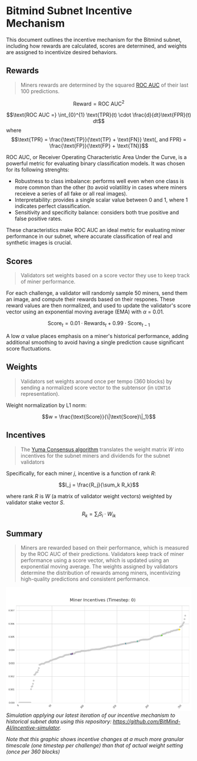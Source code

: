 # Bitmind Subnet Incentive Mechanism

This document outlines the incentive mechanism for the Bitmind subnet, including how rewards are calculated, scores are determined, and weights are assigned to incentivize desired behaviors.

## Rewards

> Miners rewards are determined by the squared [ROC AUC](https://en.wikipedia.org/wiki/Receiver_operating_characteristic) of their last 100 predictions. 

$$
\text{Reward} = \text{ROC AUC}^2
$$

$$\text{ROC AUC =} \int_{0}^{1} \text{TPR}(t) \cdot \frac{d}{dt}\text{FPR}(t) dt$$
where 
$$\text{TPR} = \frac{\text{TP}}{\text{TP} + \text{FN}} \text{, and FPR} = \frac{\text{FP}}{\text{FP} + \text{TN}}$$


ROC AUC, or Receiver Operating Characteristic Area Under the Curve, is a powerful metric for evaluating binary classification models. It was chosen for its following strenghts:

- Robustness to class imbalance: performs well even when one class is more common than the other (to avoid volatilitiy in cases where miners receieve a series of all fake or all real images).
- Interpretability: provides a single scalar value between 0 and 1, where 1 indicates perfect classification.
- Sensitivity and specificity balance: considers both true positive and false positive rates.

These characteristics make ROC AUC an ideal metric for evaluating miner performance in our subnet, where accurate classification of real and synthetic images is crucial.



## Scores

>Validators set weights based on a score vector they use to keep track of miner performance. 

For each challenge, a validator will randomly sample 50 miners, send them an image, and compute their rewards based on their respones. These reward values are then normalized, and used to update the validator's score vector using an exponential moving average (EMA) with *&alpha;* = 0.01. 

$$
\text{Score}_t = 0.01 \cdot \text{Rewards}_t + 0.99 \cdot \text{Score}_{t-1}
$$

A low *&alpha;* value places emphasis on a miner's historical performance, adding additional smoothing to avoid having a single prediction cause significant score fluctuations.

## Weights

> Validators set weights around once per tempo (360 blocks) by sending a normalized score vector to the subtensor (in `UINT16` representation).

Weight normalization by L1 norm:

$$w = \frac{\text{Score}}{\|\text{Score}\|_1}$$


## Incentives
> The [Yuma Consensus algorithm](https://docs.bittensor.com/yuma-consensus) translates the weight matrix *W* into incentives for the subnet miners and dividends for the subnet validators

Specifically, for each miner *j*, incentive is a function of rank *R*:

$$I_j = \frac{R_j}{\sum_k R_k}$$

where rank *R* is *W* (a matrix of validator weight vectors) weighted by validator stake vector *S*. 

$$R_k = \sum_i S_i \cdot W_{ik}$$

## Summary

> Miners are rewarded based on their performance, which is measured by the ROC AUC of their predictions. Validators keep track of miner performance using a score vector, which is updated using an exponential moving average. The weights assigned by validators determine the distribution of rewards among miners, incentivizing high-quality predictions and consistent performance.

![Incentive Mechanism](../static/incentive.gif)
*Simulation applying our latest iteration of our incentive mechanism to historical subnet data using this repository: https://github.com/BitMind-AI/incentive-simulator.*

*Note that this graphic shows incentive changes at a much more granular timescale (one timestep per challenge) than that of actual weight setting (once per 360 blocks)*

